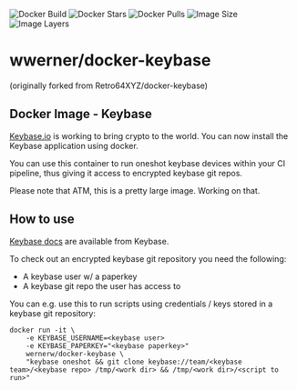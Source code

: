 
![Docker Build](https://img.shields.io/docker/build/wernerw/docker-keybase.svg)
![Docker Stars](https://img.shields.io/docker/stars/wernerw/docker-keybase.svg)
![Docker Pulls](https://img.shields.io/docker/pulls/wernerw/docker-keybase.svg)
![Image Size](https://img.shields.io/microbadger/image-size/wernerw/docker-keybase.svg)
![Image Layers](https://img.shields.io/microbadger/layers/wernerw/docker-keybase.svg)

# wwerner/docker-keybase 
(originally forked from Retro64XYZ/docker-keybase)

## Docker Image - Keybase

[Keybase.io](https://keybase.io/) is working to bring crypto to the world. You
can now install the Keybase application using docker.

You can use this container to run oneshot keybase devices within your CI pipeline, thus giving it access to encrypted keybase git repos.

Please note that ATM, this is a pretty large image. Working on that.

## How to use

[Keybase docs](https://keybase.io/docs/command_line) are available from Keybase.

To check out an encrypted keybase git repository you need the following:
* A keybase user w/ a paperkey
* A keybase git repo the user has access to

You can e.g. use this to run scripts using credentials / keys stored in a keybase git repository:

```
docker run -it \
    -e KEYBASE_USERNAME=<keybase user> 
    -e KEYBASE_PAPERKEY="<keybase paperkey>" 
    wernerw/docker-keybase \
    "keybase oneshot && git clone keybase://team/<keybase team>/<keybase repo> /tmp/<work dir> && /tmp/<work dir>/<script to run>"
```
